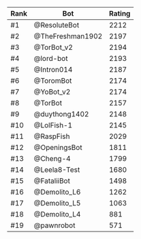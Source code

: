 Rank|Bot|Rating
---|---|---
#1|@ResoluteBot|2212
#2|@TheFreshman1902|2197
#3|@TorBot_v2|2194
#4|@lord-bot|2193
#5|@Intron014|2187
#6|@ToromBot|2174
#7|@YoBot_v2|2174
#8|@TorBot|2157
#9|@duythong1402|2148
#10|@LolFish-1|2145
#11|@RaspFish|2029
#12|@OpeningsBot|1811
#13|@Cheng-4|1799
#14|@Leela8-Test|1680
#15|@FataliiBot|1498
#16|@Demolito_L6|1262
#17|@Demolito_L5|1063
#18|@Demolito_L4|881
#19|@pawnrobot|571
